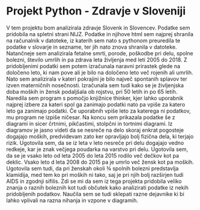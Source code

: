 # Projekt Python - Zdravje v Sloveniji
V tem projektu bom analizirala zdravje Slovenk in Slovencev. 
Podatke sem pridobila na spletni strani NIJZ. Podatke in njihove html  sem najprej shranila na računalnik v datoteke, iz katerih sem nato s pythonom preuredila te podatke v slovarje in sezname, ter jih nato znova shranila v datoteke. 
Natančneje sem analizirala fetalne smrti, porode, poškodbe pri delu, spolne bolezni, število umrlih in pa zdrava leta življenja med leti 2005 do 2018. 
Z pridobljenimi podatki sem potem izračunala naravni prirastek glede na določeno leto, ki nam pove ali je bilo na določeno leto več rojenih ali umrlih. Nato sem analizirala v kateri pokrajini je bilo največ spontanih splavov ter izven materničnih nosečnosti. Izračunala sem tudi kako se je življenjska doba moških in žensk podaljšala ob rojstvu, pri 50 letih  in po 65 letih.
Naredila sem program s pomočjo knjižnice thinker, kjer lahko uporabnik najprej izbere za kateri spol ga zanimajo podatki nato pa vpiše za katero leto ga zanimajo podatki. Če uporabnih vpiše leto za katerega ni podatkov, mu program ne izpiše ničesar.
Na koncu sem prikazala podatke še z diagrami in sicer črtnimi, pikčastimi, stolpčni in tortnimi diagrami. Iz diagramov je jasno videti da se nesreče na delo skoraj enkrat pogosteje dogajajo moških, predvidevam zato ker opravljajo bolj fizična dela, ki terjajo rizik. Ugotovila sem, da  se iz leta v leto nesreče pri delu dogajajo vedno redkeje, kar je znak večjega poudarka na varstvo pri delu. Ugotovila sem, da se je vsako leto od leta 2005 do leta 2015 rodilo več dečkov kot pa deklic. Vsako leto d leta 2008 do 2015 pa je umrlo več žensk kot pa moških. Ugotovila sem tudi, da pri ženskah okoli ¾ spolnih bolezni predstavlja klamidija, med tem ko pri moških ni tako, saj je pri njih bolj razširjen tudi AIDS in zgodnji sifilis.
Zdi se mi da sem iz tega projekta pridobila veliko znanja o raznih boleznih kot tudi občutek kako analizirati podatke iz nekih pridobljenih podatkov. Naučila sem se tudi sklepati razne dejavnike ki bi lahko vplivali na razna nihanja in vzpone v diagramih.

